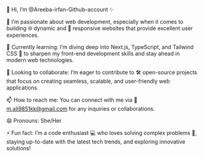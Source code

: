 👋 Hi, I’m @Areeba-irfan-Github-account ✨

👀 I’m passionate about web development, especially when it comes to building 🌐 dynamic and 📱 responsive websites that provide excellent user experiences.

🌱 Currently learning: I’m diving deep into Next.js, TypeScript, and Tailwind CSS 🚀 to sharpen my front-end development skills and stay ahead in modern web technologies.

💞️ Looking to collaborate: I’m eager to contribute to 🛠️ open-source projects that focus on creating seamless, scalable, and user-friendly web applications.

📫 How to reach me: You can connect with me via 📧 m.ali9851kk@gmail.com for any inquiries or collaborations.

😄 Pronouns: She/Her

⚡ Fun fact: I’m a code enthusiast 💻 who loves solving complex problems 🧠, staying up-to-date with the latest tech trends, and exploring innovative solutions!
